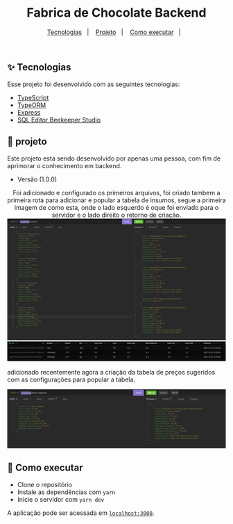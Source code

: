 <h1 align="center">Fabrica de Chocolate Backend</h1>

<p align="center">
  <a href="#-tecnologias">Tecnologias</a>&nbsp;&nbsp;&nbsp;|&nbsp;&nbsp;&nbsp;
  <a href="#-projeto">Projeto</a>&nbsp;&nbsp;&nbsp;|&nbsp;&nbsp;&nbsp;
  <a href="#-como-executar">Como executar</a>&nbsp;&nbsp;&nbsp;|&nbsp;&nbsp;&nbsp;
</p>



<br>


## ✨ Tecnologias

Esse projeto foi desenvolvido com as seguintes tecnologias:

- [TypeScript](https://www.typescriptlang.org/)
- [TypeORM](https://typeorm.io/#/)
- [Express](https://expressjs.com/pt-br/)
- [SQL Editor Beekeeper Studio](https://www.beekeeperstudio.io/)

## 🍫 projeto

Este projeto esta sendo desenvolvido por apenas uma pessoa, com fim de aprimorar o conhecimento em backend.

- Versão (1.0.0)
<p align="center">
  Foi adicionado e configurado os primeiros arquivos, foi criado tambem a primeira rota para adicionar e popular a tabela de insumos, 
  segue a primeira imagem de como esta, onde o lado esquerdo é oque foi enviado para o servidor e o lado direito o retorno de criação.
  
  <img src=".github/imagem_2021-09-26_175451.png" alt="Insomnia" />
  <img src=".github/banco.png" alt="Banco" />
  
  adicionado recentemente agora a criação da tabela de preços sugeridos com as configurações para popular a tabela.
  
  <img src=".github/preco_sugerido.png" alt="Preço Sugerido" />

## 🚀 Como executar

- Clone o repositório
- Instale as dependências com `yarn`
- Inicie o servidor com `yarn dev`

A aplicação pode ser acessada em [`localhost:3000`](http://localhost:3000).
